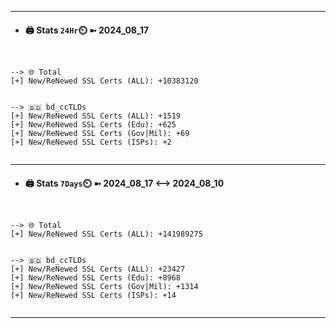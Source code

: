 

---
- #### 🖨️ **Stats** `24Hr`⏲️ ➼ 2024_08_17
```console


--> 🌐 Total
[+] New/ReNewed SSL Certs (ALL): +10383120


--> 🇧🇩 bd_ccTLDs
[+] New/ReNewed SSL Certs (ALL): +1519
[+] New/ReNewed SSL Certs (Edu): +625
[+] New/ReNewed SSL Certs (Gov|Mil): +69
[+] New/ReNewed SSL Certs (ISPs): +2


```

---
- #### 🖨️ **Stats** `7Days`⏲️ ➼ 2024_08_17 <--> 2024_08_10
```console


--> 🌐 Total
[+] New/ReNewed SSL Certs (ALL): +141989275


--> 🇧🇩 bd_ccTLDs
[+] New/ReNewed SSL Certs (ALL): +23427
[+] New/ReNewed SSL Certs (Edu): +8968
[+] New/ReNewed SSL Certs (Gov|Mil): +1314
[+] New/ReNewed SSL Certs (ISPs): +14


```

---


